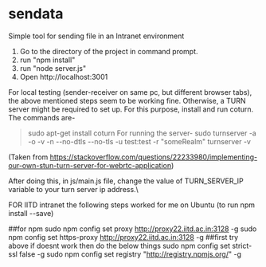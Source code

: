# sendata
Simple tool for sending file in an Intranet environment

1) Go to the directory of the project in command prompt.
2) run "npm install"
3) run "node server.js" 
4) Open http://localhost:3001 

For local testing (sender-receiver on same pc, but different browser tabs), the above mentioned steps seem to be working fine. Otherwise,
a TURN server might be required to set up. For this purpose, install and run coturn. The commands are-
>sudo apt-get install coturn
For running the server-
>sudo turnserver -a -o -v -n  --no-dtls --no-tls -u test:test -r "someRealm"
>turnserver -v

(Taken from https://stackoverflow.com/questions/22233980/implementing-our-own-stun-turn-server-for-webrtc-application)

After doing this, in js/main.js file, change the value of TURN_SERVER_IP variable to your turn server ip address.\




FOR IITD intranet 
the following steps worked for me on Ubuntu (to run npm install --save)

##for npm
sudo npm config set proxy http://proxy22.iitd.ac.in:3128 -g
sudo npm config set https-proxy http://proxy22.iitd.ac.in:3128 -g
##first try above if doesnt work then do the below things
sudo npm config set strict-ssl false -g
sudo npm config set registry "http://registry.npmjs.org/" -g

